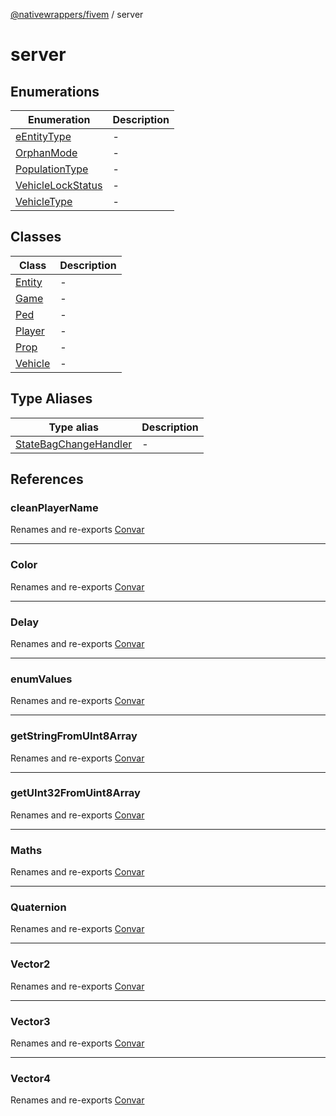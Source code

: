 [@nativewrappers/fivem](../README.md) / server

# server

## Enumerations

| Enumeration | Description |
| ------ | ------ |
| [eEntityType](enumerations/eEntityType.md) | - |
| [OrphanMode](enumerations/OrphanMode.md) | - |
| [PopulationType](enumerations/PopulationType.md) | - |
| [VehicleLockStatus](enumerations/VehicleLockStatus.md) | - |
| [VehicleType](enumerations/VehicleType.md) | - |

## Classes

| Class | Description |
| ------ | ------ |
| [Entity](classes/Entity.md) | - |
| [Game](classes/Game.md) | - |
| [Ped](classes/Ped.md) | - |
| [Player](classes/Player.md) | - |
| [Prop](classes/Prop.md) | - |
| [Vehicle](classes/Vehicle.md) | - |

## Type Aliases

| Type alias | Description |
| ------ | ------ |
| [StateBagChangeHandler](type-aliases/StateBagChangeHandler.md) | - |

## References

### cleanPlayerName

Renames and re-exports [Convar](../fivem/variables/Convar.md)

***

### Color

Renames and re-exports [Convar](../fivem/variables/Convar.md)

***

### Delay

Renames and re-exports [Convar](../fivem/variables/Convar.md)

***

### enumValues

Renames and re-exports [Convar](../fivem/variables/Convar.md)

***

### getStringFromUInt8Array

Renames and re-exports [Convar](../fivem/variables/Convar.md)

***

### getUInt32FromUint8Array

Renames and re-exports [Convar](../fivem/variables/Convar.md)

***

### Maths

Renames and re-exports [Convar](../fivem/variables/Convar.md)

***

### Quaternion

Renames and re-exports [Convar](../fivem/variables/Convar.md)

***

### Vector2

Renames and re-exports [Convar](../fivem/variables/Convar.md)

***

### Vector3

Renames and re-exports [Convar](../fivem/variables/Convar.md)

***

### Vector4

Renames and re-exports [Convar](../fivem/variables/Convar.md)
